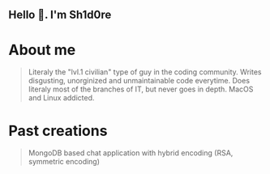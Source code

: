 ## Hello 👋. I'm Sh1d0re
# About me
> Literaly the "lvl.1 civilian" type of guy in the coding community.
> Writes disgusting, unorginized and unmaintainable code everytime.
> Does literaly most of the branches of IT, but never goes in depth.
> MacOS and Linux addicted.
# Past creations
> MongoDB based chat application with hybrid encoding (RSA, symmetric encoding)
